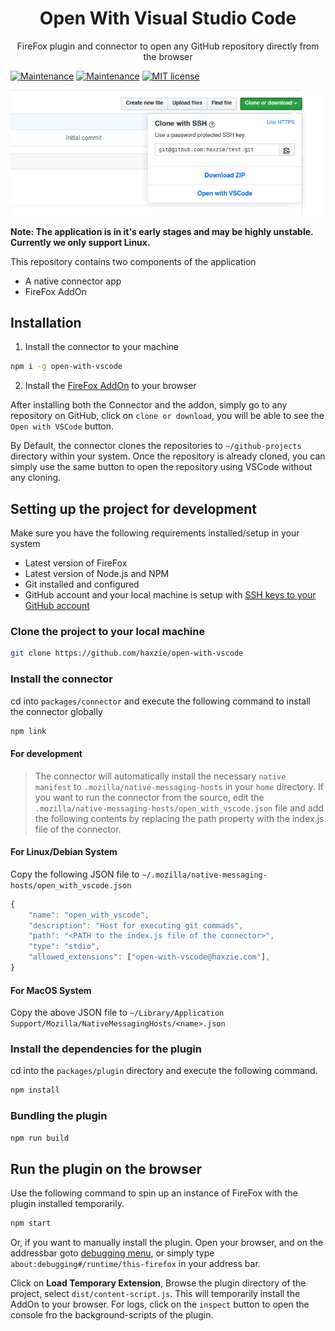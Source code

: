 <center>
<h1 align="center">Open With Visual Studio Code</h1>
<p align="center">FireFox plugin and connector to open any GitHub repository directly from the browser</p>
</center>

[![Maintenance](https://img.shields.io/badge/Status-unstable-red.svg)](https://bitbucket.org/lbesson/ansi-colors) [![Maintenance](https://img.shields.io/badge/Build-pasing-green.svg)](https://bitbucket.org/lbesson/ansi-colors) [![MIT license](https://img.shields.io/badge/License-MIT-blue.svg)](https://lbesson.mit-license.org/)

![](public/cover.png)

**Note: The application is in it's early stages and may be highly unstable. Currently we only support Linux.**

This repository contains two components of the application

- A native connector app
- FireFox AddOn

## Installation

1. Install the connector to your machine
```bash
npm i -g open-with-vscode
```
2. Install the [FireFox AddOn](https://addons.mozilla.org/en-US/firefox/addon/open-with-vscode) to your browser

After installing both the Connector and the addon, simply go to any repository on GitHub, click on `clone or download`, you will be able to see the `Open with VSCode` button.

By Default, the connector clones the repositories to `~/github-projects` directory within your system. Once the repository is already cloned, you can simply use the same button to open the repository using VSCode without any cloning.

## Setting up the project for development

Make sure you have the following requirements installed/setup in your system

- Latest version of FireFox
- Latest version of Node.js and NPM
- Git installed and configured
- GitHub account and your local machine is setup with [SSH keys to your GitHub account](https://help.github.com/en/enterprise/2.15/user/articles/adding-a-new-ssh-key-to-your-github-account)

### Clone the project to your local machine

```bash
git clone https://github.com/haxzie/open-with-vscode
```

### Install the connector

cd into `packages/connector` and execute the following command to install the connector globally

```bash
npm link
```

#### For development 

> The connector will automatically install the necessary `native manifest` to `.mozilla/native-messaging-hosts` in your `home` directory. If you want to run the connector from the source, edit the `.mozilla/native-messaging-hosts/open_with_vscode.json` file and add the following contents by replacing the path property with the index.js file of the connector.
#### For Linux/Debian System
 Copy the following JSON file to `~/.mozilla/native-messaging-hosts/open_with_vscode.json`

```javascript
{
    "name": "open_with_vscode",
    "description": "Host for executing git commads",
    "path": "<PATH to the index.js file of the connector>",
    "type": "stdio",
    "allowed_extensions": ["open-with-vscode@haxzie.com"],
}
```

#### For MacOS System
Copy the above JSON file to `~/Library/Application Support/Mozilla/NativeMessagingHosts/<name>.json`
### Install the dependencies for the plugin

cd into the `packages/plugin` directory and execute the following command.

```bash
npm install
```

### Bundling the plugin

```bash
npm run build
```

## Run the plugin on the browser
Use the following command to spin up an instance of FireFox with the plugin installed temporarily.
```bash
npm start
```

Or, if you want to manually install the plugin. Open your browser, and on the addressbar goto [debugging menu](about:debugging#/runtime/this-firefox), or simply type `about:debugging#/runtime/this-firefox` in your address bar.

Click on **Load Temporary Extension**, Browse the plugin directory of the project, select `dist/content-script.js`. This will temporarily install the AddOn to your browser. For logs, click on the `inspect` button to open the console fro the background-scripts of the plugin.